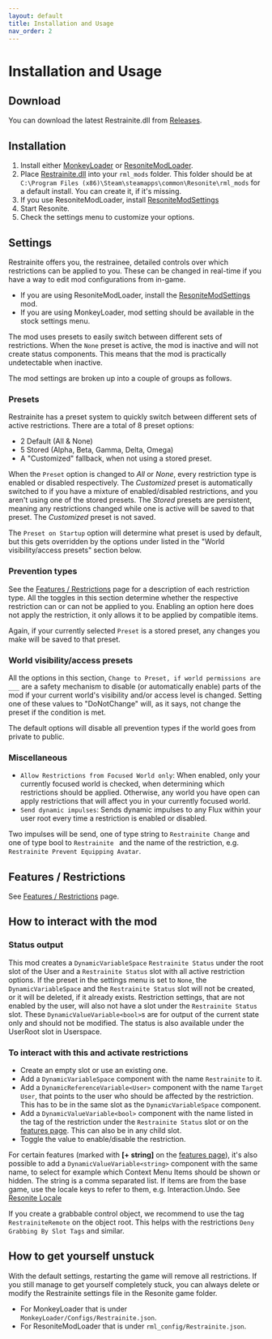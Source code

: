 ```yaml
---
layout: default
title: Installation and Usage
nav_order: 2
---
```


# Installation and Usage

## Download

You can download the latest Restrainite.dll from [Releases](https://github.com/Restrainite/RestrainiteMod/releases).

## Installation

1. Install either [MonkeyLoader](https://github.com/ResoniteModdingGroup/MonkeyLoader.GamePacks.ResoniteModLoader) or
   [ResoniteModLoader](https://github.com/resonite-modding-group/ResoniteModLoader).
2. Place [Restrainite.dll](https://github.com/Restrainite/RestrainiteMod/releases/latest/download/Restrainite.dll) into your 
   `rml_mods` folder. This folder should be at `C:\Program Files (x86)\Steam\steamapps\common\Resonite\rml_mods` for a 
   default install. You can create it, if it's missing.
3. If you use ResoniteModLoader, install [ResoniteModSettings](https://github.com/badhaloninja/ResoniteModSettings)
4. Start Resonite.
5. Check the settings menu to customize your options.

## Settings

Restrainite offers you, the restrainee, detailed controls over which restrictions can be applied to you. These can be
changed in real-time if you have a way to edit mod configurations from in-game.

- If you are using ResoniteModLoader, install the [ResoniteModSettings](https://github.com/badhaloninja/ResoniteModSettings/releases) mod.
- If you are using MonkeyLoader, mod setting should be available in the stock settings menu.

The mod uses presets to easily switch between different sets of restrictions. When the `None` preset is active, the mod
is inactive and will not create status components. This means that the mod is practically undetectable when inactive.

The mod settings are broken up into a couple of groups as follows.

### Presets

Restrainite has a preset system to quickly switch between different sets of active restrictions. There are a total of 8
preset options:
- 2 Default (All & None)
- 5 Stored (Alpha, Beta, Gamma, Delta, Omega)
- A "Customized" fallback, when not using a stored preset.

When the `Preset` option is changed to *All* or *None*, every restriction type is enabled or disabled respectively. The
*Customized* preset is automatically switched to if you have a mixture of enabled/disabled restrictions, and you aren't
using one of the stored presets. The *Stored* presets are persistent, meaning any restrictions changed while one is
active will be saved to that preset. The *Customized* preset is not saved.

The `Preset on Startup` option will determine what preset is used by default, but this gets overridden by the options
under listed in the "World visibility/access presets" section below.

### Prevention types

See the [Features / Restrictions](features.html) page for a description of each restriction type. All the toggles in
this section determine whether the respective restriction can or can not be applied to you. Enabling an option here does
not apply the restriction, it only allows it to be applied by compatible items.

Again, if your currently selected `Preset` is a stored preset, any changes you make will be saved to that preset.

### World visibility/access presets

All the options in this section, `Change to Preset, if world permissions are ___` are a safety mechanism to disable (or
automatically enable) parts of the mod if your current world's visibility and/or access level is changed. Setting one of
these values to "DoNotChange" will, as it says, not change the preset if the condition is met.

The default options will disable all prevention types if the world goes from private to public.

### Miscellaneous

- `Allow Restrictions from Focused World only`: When enabled, only your currently focused world is checked, when
determining which restrictions should be applied. Otherwise, any world you have open can apply restrictions that will
affect you in your currently focused world.
- `Send dynamic impulses`: Sends dynamic impulses to any Flux within your user root every time a restriction is enabled
or disabled.

Two impulses will be send, one of type string to `Restrainite Change` and one of type bool to `Restrainite ` 
and the name of the restriction, e.g. `Restrainite Prevent Equipping Avatar`.

## Features / Restrictions

See [Features / Restrictions](features.html) page.

## How to interact with the mod

### Status output
This mod creates a `DynamicVariableSpace` `Restrainite Status` under the root slot of the User and 
a `Restrainite Status` slot with all active restriction options. If the preset in the settings menu is set to `None`, 
the `DynamicVariableSpace` and the `Restrainite Status` slot will not be created, or it will be deleted, if it already exists. 
Restriction settings, that are not enabled by the user, will also not have a slot under the `Restrainite Status` slot. 
These `DynamicValueVariable<bool>`s are for output of the current state only and should not be modified. 
The status is also available under the UserRoot slot in Userspace.

### To interact with this and activate restrictions
- Create an empty slot or use an existing one.
- Add a `DynamicVariableSpace` component with the name `Restrainite` to it.
- Add a `DynamicReferenceVariable<User>` component with the name `Target User`, that points to the user who should be 
affected by the restriction. This has to be in the same slot as the  `DynamicVariableSpace` component.
- Add a `DynamicValueVariable<bool>` component with the name listed in the tag of the restriction under the `Restrainite Status`
slot or on the [features page](features.html). This can also be in any child slot.
- Toggle the value to enable/disable the restriction.

For certain features (marked with **[+ string]** on the [features page](features.html)), it's also possible to add 
a `DynamicValueVariable<string>` component with the same name, to select for example which Context Menu Items should 
be shown or hidden. The string is a comma separated list. If items are from the base game, use the locale keys to 
refer to them, e.g. Interaction.Undo. See [Resonite Locale](https://github.com/Yellow-Dog-Man/Locale/blob/main/en.json)

If you create a grabbable control object, we recommend to use the tag `RestrainiteRemote` on the object root. This helps with the restrictions 
`Deny Grabbing By Slot Tags` and similar.

## How to get yourself unstuck

With the default settings, restarting the game will remove all restrictions. If you still manage to get yourself 
completely stuck, you can always delete or modify the Restrainite settings file in the Resonite game folder. 
- For MonkeyLoader that is under `MonkeyLoader/Configs/Restrainite.json`.
- For ResoniteModLoader that is under `rml_config/Restrainite.json`. 
